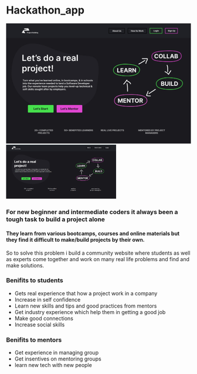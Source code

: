 # Hackathon_app

![Home Page Of Application](images/home_page.jpg "Home Page Of The Web Application")
<img
  src="Home-page.jpg"
  alt="Alt text"
  title="Optional title"
  style="display: inline-block; margin: 0 auto; max-width: 300px">

### For new beginner and intermediate coders it always been a tough task to build a project alone

#### They learn from various bootcamps, courses and online materials but they find it difficult to make/build projects by their own.

So to solve this problem i build a community website where students as well as experts come together and work on many real life problems and find and make solutions.

### Benifits to students
- Gets real experience that how a project work in a company
- Increase in self confidence 
- Learn new skills and tips and good practices from mentors
- Get industry experience which help them in getting a good job
- Make good connections
- Increase social skills

### Benifits to mentors
- Get experience in managing group
- Get insentives on mentoring groups
- learn new tech with new people
